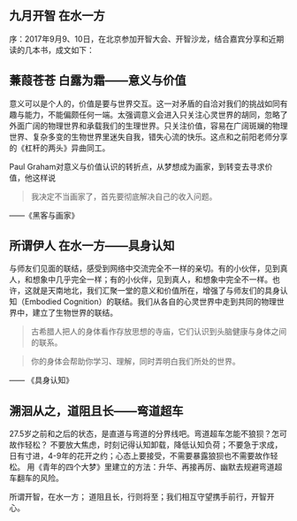 


##    九月开智 在水一方

序：2017年9月9、10日，在北京参加开智大会、开智沙龙，结合嘉宾分享和近期读的几本书，成文如下：

##   蒹葭苍苍 白露为霜——意义与价值

意义可以是个人的，价值是要与世界交互。这一对矛盾的自洽对我们的挑战如同有趣与能力，不能偏颇任何一端。太强调意义会进入只关注心灵世界的胡同，忽略了外面广阔的物理世界和承载我们的生理世界。只关注价值，容易在广阔斑斓的物理世界、复杂多变的生物世界里迷失自我，错失心流的快乐。这点和之前阳老师分享的《杠杆的两头》异曲同工。

Paul Graham对意义与价值认识的转折点，从梦想成为画家，到转变去寻求价值，他这样说

> 我决定不当画家了，首先要彻底解决自己的收入问题。

——《黑客与画家》


##  所谓伊人 在水一方——具身认知

与师友们见面的联结，感受到网络中交流完全不一样的亲切。有的小伙伴，见到真人，和想象中几乎完全一样；有的小伙伴，见到真人，和想象中完全不一样。也许，这就是天南地北，我们汇聚一堂的意义和价值所在，增强了与师友们的具身认知（Embodied Cognition）的联结。我们从各自的心灵世界中走到共同的物理世界中，建立了生物世界的联结。

> 古希腊人把人的身体看作存放思想的寺庙，它们认识到头脑健康与身体之间的联系。

> 你的身体会帮助你学习、理解，同时弄明白我们所处的世界。

—— 《具身认知》


## 溯洄从之，道阻且长——弯道超车

27.5岁之前和之后的状态，是直道与弯道的分界线吧。弯道超车怎能不狼狈？怎可故作轻松？ 不要放大焦虑，时刻记得认知卸载，降低认知负荷；不要急于求成，日有寸进，4-9年的花开之约；心态上要接受，不需要暴露狼狈也不需要故作轻松。
用《青年的四个大梦》里建立的方法：升华、再接再厉、幽默去规避弯道超车翻车的风险。


所谓开智，在水一方； 道阻且长，行则将至；我们相互守望携手前行，开智开心。


